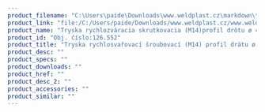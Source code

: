 ```yaml
---
product_filename: "C:\Users\paide\Downloads\www.weldplast.cz\markdown\tryska-rychlosvarovaci-sroubovaci-m14-profil-dratu-o-4-mm-pro-fluoroplasty.md"
product_link: "file:/C:/Users/paide/Downloads/www.weldplast.cz/www.weldplast.cz/sk/tryska-rychlosvarovaci-sroubovaci-m14-profil-dratu-o-4-mm-pro-fluoroplasty"
product_name: "Tryska rychlozváracia skrutkovacia (M14)profil drôtu ø 4 mm pre fluoroplasty"
product_id: "Obj. číslo:126.552"
product_title: "Tryska rychlosvařovací šroubovací (M14) profil drátu ø 4 mm pro fluoropla | Weldplast"
product_desc: ""
product_specs: ""
product_downloads: ""
product_href: ""
product_desc_2: ""
product_accessories: ""
product_similar: ""
---
```


